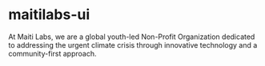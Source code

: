 # maitilabs-ui
At Maiti Labs, we are a global youth-led Non-Profit Organization dedicated to addressing the urgent climate crisis through innovative technology and a community-first approach. 
